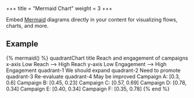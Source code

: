 +++
title = "Mermaid Chart"
weight = 3
+++

Embed [Mermaid](https://mermaid-js.github.io/) diagrams directly in your content for visualizing flows, charts, and more.

## Example

{% mermaid() %}
quadrantChart
    title Reach and engagement of campaigns
    x-axis Low Reach --> High Reach
    y-axis Low Engagement --> High Engagement
    quadrant-1 We should expand
    quadrant-2 Need to promote
    quadrant-3 Re-evaluate
    quadrant-4 May be improved
    Campaign A: [0.3, 0.6]
    Campaign B: [0.45, 0.23]
    Campaign C: [0.57, 0.69]
    Campaign D: [0.78, 0.34]
    Campaign E: [0.40, 0.34]
    Campaign F: [0.35, 0.78]
{% end %}
